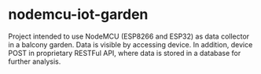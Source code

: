 # nodemcu-iot-garden
Project intended to use NodeMCU (ESP8266 and ESP32) as data collector in a balcony garden. Data is visible by accessing device. In addition, device POST in proprietary RESTFul API, where data is stored in a database for further analysis.
